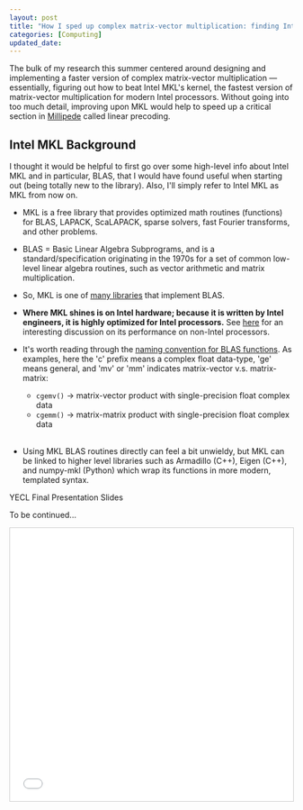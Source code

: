 ```yaml
---
layout: post
title: "How I sped up complex matrix-vector multiplication: finding Intel's 'secret sauce'"
categories: [Computing]
updated_date: 
---
```

The bulk of my research this summer centered around designing and implementing a faster version of complex matrix-vector multiplication — essentially, figuring out how to beat Intel MKL's kernel, the fastest version of matrix-vector multiplication for modern Intel processors. <!--more--> Without going into too much detail, improving upon MKL would help to speed up a critical section in [Millipede](https://scholarship.rice.edu/bitstream/handle/1911/107406/DING-DOCUMENT-2019.pdf?sequence=1&isAllowed=y) called linear precoding.

## Intel MKL Background

I thought it would be helpful to first go over some high-level info about Intel MKL and in particular, BLAS, that I would have found useful when starting out (being totally new to the library). Also, I'll simply refer to Intel MKL as MKL from now on.

* MKL is a free library that provides optimized math routines (functions) for BLAS, LAPACK, ScaLAPACK, sparse solvers, fast Fourier transforms, and other problems.

* BLAS = Basic Linear Algebra Subprograms, and is a standard/specification originating in the 1970s for a set of common low-level linear algebra routines, such as vector arithmetic and matrix multiplication.

* So, MKL is one of [many libraries](https://en.wikipedia.org/wiki/Basic_Linear_Algebra_Subprograms#Implementations) that implement BLAS.

* **Where MKL shines is on Intel hardware; because it is written by Intel engineers, it is highly optimized for Intel processors.** See [here](https://news.ycombinator.com/item?id=21732902) for an interesting discussion on its performance on non-Intel processors.

* It's worth reading through the [naming convention for BLAS functions](https://software.intel.com/content/www/us/en/develop/documentation/mkl-developer-reference-fortran/top/blas-and-sparse-blas-routines/blas-routines/naming-conventions-for-blas-routines.html). As examples, here the 'c' prefix means a complex float data-type, 'ge' means general, and 'mv' or 'mm' indicates matrix-vector v.s. matrix-matrix:
  * `cgemv()` -> matrix-vector product with single-precision float complex data
  * `cgemm()` -> matrix-matrix product with single-precision float complex data  
&nbsp;
* Using MKL BLAS routines directly can feel a bit unwieldy, but MKL can be linked to higher level libraries such as Armadillo (C++), Eigen (C++), and numpy-mkl (Python) which wrap its functions in more modern, templated syntax.

YECL Final Presentation Slides

To be continued...

<iframe src="//www.slideshare.net/slideshow/embed_code/key/mqsatU9pJgKpHi" width="730" height="485" frameborder="0" marginwidth="0" marginheight="0" scrolling="no" style="border:1px solid #CCC; border-width:1px; margin-bottom:5px; max-width: 100%;" allowfullscreen> </iframe> <div style="margin-bottom:5px"> <strong> <a href="//www.slideshare.net/BrandonLiu11/how-i-sped-up-complex-matrixvector-multiplication-finding-intel-mkls-s" target="_blank"></a></strong> </div>